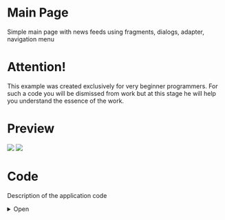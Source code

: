 # Main Page
Simple main page with news feeds using fragments, dialogs, adapter, navigation menu

# Attention! 
This example was created exclusively for very beginner programmers. For such a code you will be dismissed from work but at this stage he will help you understand the essence of the work.

# Preview
![](http://media.giphy.com/media/fHlMhMIIByBLImbAIv/giphy.gif) ![](http://media.giphy.com/media/1ipjUVgMqKEuWs6TuM/giphy.gif)

# Code
Description of the application code
<details><summary>Open</summary>
<p>

## Manifest
In the [`Manifest`](https://github.com/GssGuru/Main-Beginner/blob/master/app/src/main/AndroidManifest.xml) add only permission on the Internet. Read the comments in the code

## gradle
In the [`gradle`](https://github.com/GssGuru/Main-Beginner/blob/master/app/build.gradle) add only dependencies on the Internet and for images from internet. Read the comments in the code

## Aplication code

[`Aplication code`](https://github.com/GssGuru/Main-Beginner/tree/master/app/src/main/java/guru/gss/mainbeginner) - is the code with the mechanics of the application.
Carefully read the code comments.

Since this project is for beginners, we will write everything in activity and Fragment. Without using any architectural solutions.

In the [`MainActivity`](https://github.com/GssGuru/Main-Beginner/blob/master/app/src/main/java/guru/gss/mainbeginner/MainActivity.java) we add a navigation menu to choose which news feed to display. News feed reflecting using an [`AdapterNewsFeed`](https://github.com/GssGuru/Main-Beginner/blob/master/app/src/main/java/guru/gss/mainbeginner/AdapterNewsFeed.java) and located in the [`FragmentNewsFeed`](https://github.com/GssGuru/Main-Beginner/blob/master/app/src/main/java/guru/gss/mainbeginner/FragmentNewsFeed.java). We make a request to the server to receive the news feed in the [`FragmentNewsFeed`](https://github.com/GssGuru/Main-Beginner/blob/master/app/src/main/java/guru/gss/mainbeginner/FragmentNewsFeed.java). If an error occurs in the request, then show a [`DialigError`](https://github.com/GssGuru/Main-Beginner/blob/master/app/src/main/java/guru/gss/mainbeginner/DialigError.java) with an error and the ability to either repeat the request or exit from the application.

В конце у нас должно получитса
- [`MainActivity`](https://github.com/GssGuru/Main-Beginner/blob/master/app/src/main/java/guru/gss/mainbeginner/MainActivity.java)
- [`FragmentNewsFeed`](https://github.com/GssGuru/Main-Beginner/blob/master/app/src/main/java/guru/gss/mainbeginner/FragmentNewsFeed.java)
- [`AdapterNewsFeed`](https://github.com/GssGuru/Main-Beginner/blob/master/app/src/main/java/guru/gss/mainbeginner/AdapterNewsFeed.java)
- [`DialigError`](https://github.com/GssGuru/Main-Beginner/blob/master/app/src/main/java/guru/gss/mainbeginner/DialigError.java)
- [`ModelNewsFeed`](https://github.com/GssGuru/Main-Beginner/blob/master/app/src/main/java/guru/gss/mainbeginner/ModelNewsFeed.java)

## Resources code
[`Res folder.`](https://github.com/GssGuru/Main-Beginner/tree/master/app/src/main/res) Change only Application Name

</p>
</details>
